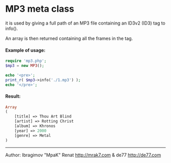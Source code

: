 # MP3 meta class
it is used by giving a full path of an MP3 file containing an ID3v2 (ID3) tag to
info().

An array is then returned containing all the frames in the tag.

#### Example of usage:

```php
require 'mp3.php';
$mp3 = new MP3();
 
echo '<pre>';
print_r( $mp3->info('./1.mp3') );
echo '</pre>';
```

#### Result:

```php
Array
(
    [title] => Thou Art Blind
    [artist] => Rotting Christ
    [album] => Khronos
    [year] => 2000
    [genre] => Metal
)
```

---

Author: Ibragimov "MpaK" Renat http://mrak7.com & de77 http://de77.com
